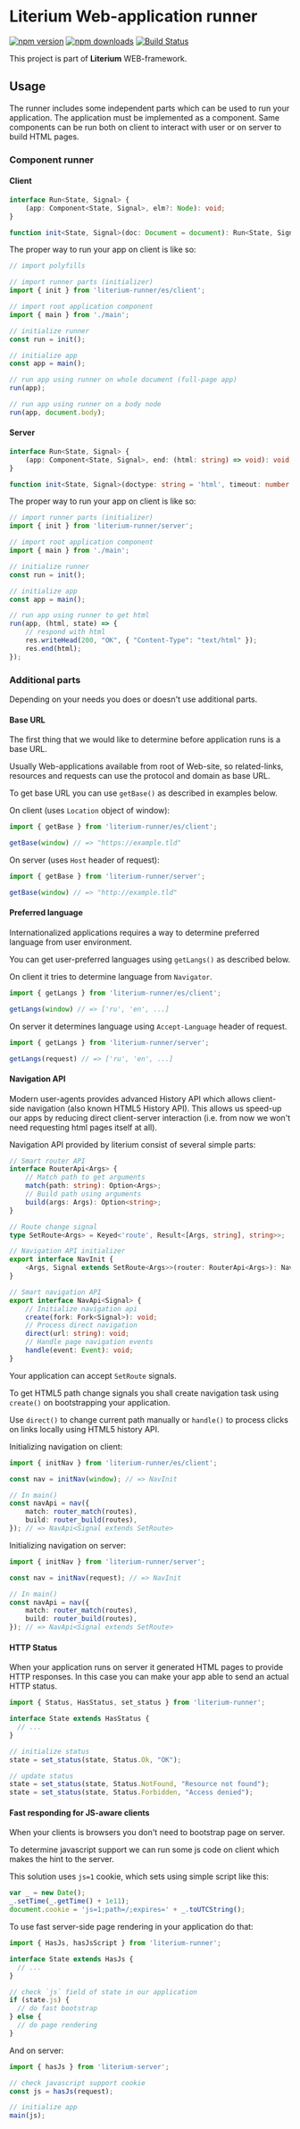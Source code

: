 # Literium Web-application runner

[![npm version](https://badge.fury.io/js/literium-runner.svg)](https://badge.fury.io/js/literium-runner)
[![npm downloads](https://img.shields.io/npm/dm/literium-runner.svg)](https://www.npmjs.com/package/literium-runner)
[![Build Status](https://travis-ci.org/katyo/literium.svg?branch=master)](https://travis-ci.org/katyo/literium)

This project is part of **Literium** WEB-framework.

## Usage

The runner includes some independent parts which can be used to run your application.
The application must be implemented as a component.
Same components can be run both on client to interact with user or on server to build HTML pages.

### Component runner

#### Client

```typescript
interface Run<State, Signal> {
    (app: Component<State, Signal>, elm?: Node): void;
}

function init<State, Signal>(doc: Document = document): Run<State, Signal>;
```

The proper way to run your app on client is like so:

```typescript
// import polyfills

// import runner parts (initializer)
import { init } from 'literium-runner/es/client';

// import root application component
import { main } from './main';

// initialize runner
const run = init();

// initialize app
const app = main();

// run app using runner on whole document (full-page app)
run(app);

// run app using runner on a body node
run(app, document.body);
```

#### Server

```typescript
interface Run<State, Signal> {
    (app: Component<State, Signal>, end: (html: string) => void): void;
}

function init<State, Signal>(doctype: string = 'html', timeout: number = 1000): Run<State, Signal>
```

The proper way to run your app on client is like so:

```typescript
// import runner parts (initializer)
import { init } from 'literium-runner/server';

// import root application component
import { main } from './main';

// initialize runner
const run = init();

// initialize app
const app = main();

// run app using runner to get html
run(app, (html, state) => {
    // respond with html
    res.writeHead(200, "OK", { "Content-Type": "text/html" });
    res.end(html);
});
```

### Additional parts

Depending on your needs you does or doesn't use additional parts.

#### Base URL

The first thing that we would like to determine before application runs is a base URL.

Usually Web-applications available from root of Web-site, so related-links, resources and requests can use the protocol and domain as base URL.

To get base URL you can use `getBase()` as described in examples below.

On client (uses `Location` object of window):

```typescript
import { getBase } from 'literium-runner/es/client';

getBase(window) // => "https://example.tld"
```

On server (uses `Host` header of request):

```typescript
import { getBase } from 'literium-runner/server';

getBase(window) // => "http://example.tld"
```

#### Preferred language

Internationalized applications requires a way to determine preferred language from user environment.

You can get user-preferred languages using `getLangs()` as described below.

On client it tries to determine language from `Navigator`.

```typescript
import { getLangs } from 'literium-runner/es/client';

getLangs(window) // => ['ru', 'en', ...]
```

On server it determines language using `Accept-Language` header of request.

```typescript
import { getLangs } from 'literium-runner/server';

getLangs(request) // => ['ru', 'en', ...]
```

#### Navigation API

Modern user-agents provides advanced History API which allows client-side navigation (also known HTML5 History API).
This allows us speed-up our apps by reducing direct client-server interaction (i.e. from now we won't need requesting html pages itself at all).

Navigation API provided by literium consist of several simple parts:

```typescript
// Smart router API
interface RouterApi<Args> {
    // Match path to get arguments
    match(path: string): Option<Args>;
    // Build path using arguments
    build(args: Args): Option<string>;
}

// Route change signal
type SetRoute<Args> = Keyed<'route', Result<[Args, string], string>>;

// Navigation API initializer
export interface NavInit {
    <Args, Signal extends SetRoute<Args>>(router: RouterApi<Args>): NavApi<Signal>;
}

// Smart navigation API
export interface NavApi<Signal> {
    // Initialize navigation api
    create(fork: Fork<Signal>): void;
    // Process direct navigation
    direct(url: string): void;
    // Handle page navigation events
    handle(event: Event): void;
}
```

Your application can accept `SetRoute` signals.

To get HTML5 path change signals you shall create navigation task using `create()` on bootstrapping your application.

Use `direct()` to change current path manually or `handle()` to process clicks on links locally using HTML5 history API.

Initializing navigation on client:

```typescript
import { initNav } from 'literium-runner/es/client';

const nav = initNav(window); // => NavInit

// In main()
const navApi = nav({
    match: router_match(routes),
    build: router_build(routes),
}); // => NavApi<Signal extends SetRoute>
```

Initializing navigation on server:

```typescript
import { initNav } from 'literium-runner/server';

const nav = initNav(request); // => NavInit

// In main()
const navApi = nav({
    match: router_match(routes),
    build: router_build(routes),
}); // => NavApi<Signal extends SetRoute>
```

#### HTTP Status

When your application runs on server it generated HTML pages to provide HTTP responses.
In this case you can make your app able to send an actual HTTP status.

```typescript
import { Status, HasStatus, set_status } from 'literium-runner';

interface State extends HasStatus {
  // ...
}

// initialize status
state = set_status(state, Status.Ok, "OK");

// update status
state = set_status(state, Status.NotFound, "Resource not found");
state = set_status(state, Status.Forbidden, "Access denied");
```

#### Fast responding for JS-aware clients

When your clients is browsers you don't need to bootstrap page on server.

To determine javascript support we can run some js code on client which makes the hint to the server.

This solution uses `js=1` cookie, which sets using simple script like this:

```javascript
var _ = new Date();
_.setTime(_.getTime() + 1e11);
document.cookie = 'js=1;path=/;expires=' + _.toUTCString();
```

To use fast server-side page rendering in your application do that:

```typescript
import { HasJs, hasJsScript } from 'literium-runner';

interface State extends HasJs {
  // ...
}

// check `js` field of state in our application
if (state.js) {
  // do fast bootstrap
} else {
  // do page rendering
}
```

And on server:

```typescript
import { hasJs } from 'literium-server';

// check javascript support cookie
const js = hasJs(request);

// initialize app
main(js);
```
